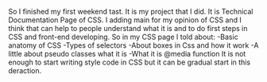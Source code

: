 So I finished my first weekend tast.
It is my project that I did. It is Technical Documentation Page of CSS. I adding main for my opinion of CSS and I think that can help to people understand what it is and to do first steps in CSS and front-end developing.
So in my CSS page I told about:
-Basic anatomy of CSS
-Types of selectors
-About boxes in Css and how it work
-A little about pseudo classes what it is
-What it is @media function
It is not enough to start writing style code in CSS but it can be gradual start in this deraction.

